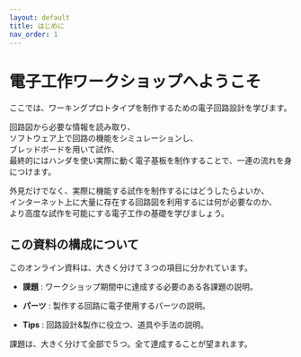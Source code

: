 ```yaml
---
layout: default
title: はじめに
nav_order: 1
---
```


# 電子工作ワークショップへようこそ

ここでは、ワーキングプロトタイプを制作するための電子回路設計を学びます。

回路図から必要な情報を読み取り、<br>
ソフトウェア上で回路の機能をシミュレーションし、<br>
ブレッドボードを用いて試作、<br>
最終的にはハンダを使い実際に動く電子基板を制作することで、一連の流れを身につけます。

外見だけでなく、実際に機能する試作を制作するにはどうしたらよいか、<br>
インターネット上に大量に存在する回路図を利用するには何が必要なのか、<br>
より高度な試作を可能にする電子工作の基礎を学びましょう。

## この資料の構成について
このオンライン資料は、大きく分けて３つの項目に分かれています。

- **課題** : ワークショップ期間中に達成する必要のある各課題の説明。

- **パーツ** : 製作する回路に電子使用するパーツの説明。

- **Tips** : 回路設計&製作に役立つ、道具や手法の説明。

課題は、大きく分けて全部で５つ。全て達成することが望まれます。<br>
